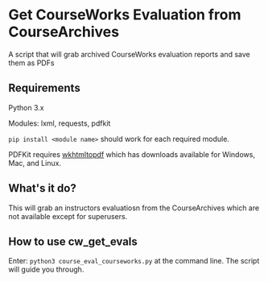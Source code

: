 # Get CourseWorks Evaluation from CourseArchives
A script that will grab archived CourseWorks evaluation reports and save them as PDFs

Requirements
--
Python 3.x

Modules: lxml, requests, pdfkit

`pip install <module name>` should work for each required module.

PDFKit requires [wkhtmltopdf](http://wkhtmltopdf.org/) which has downloads available for Windows, Mac, and Linux.


What's it do?
--
This will grab an instructors evaluatiosn from the CourseArchives which are not available except for superusers.


How to use cw_get_evals
--
Enter: 
 `python3 course_eval_courseworks.py`
 at the command line. The script will guide you through.
